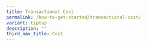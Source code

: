 ```yaml
---
title: Transactional Cost
permalink: /how-to-get-started/transactional-cost/
variant: tiptap
description: ""
third_nav_title: Cost
---
```


